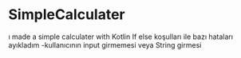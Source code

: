# SimpleCalculater
ı made a simple calculater with Kotlin 
If else koşulları ile bazı hataları ayıkladım
    -kullanıcının input girmemesi veya String girmesi
    
